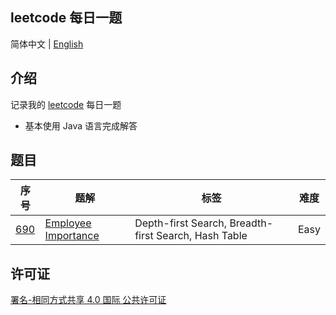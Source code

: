 ## leetcode 每日一题

简体中文 | [English](./README_EN.md)

## 介绍

记录我的 [leetcode](https://leetcode-cn.com/u/wellemon/) 每日一题

- 基本使用 Java 语言完成解答

## 题目

| 序号                                                         | 题解                                                         |     标签                                            | 难度 |
| ------------------------------------------------------------ | ------------------------------------------------------------ | ----------------------------------------------------- | ---- |
| [690](https://leetcode-cn.com/problems/employee-importance/) | [Employee Importance](./solution/java/0690-Employee-Importance/Solution.java) | Depth-first Search, Breadth-first Search,  Hash Table | Easy |

## 许可证

<a rel="license" href="http://creativecommons.org/licenses/by-sa/4.0/">署名-相同方式共享 4.0 国际 公共许可证</a>